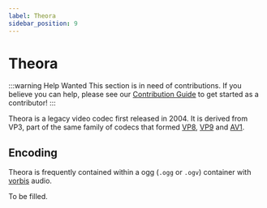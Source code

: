 ```yaml
---
label: Theora
sidebar_position: 9
---
```


# Theora

:::warning Help Wanted
This section is in need of contributions. If you believe you can help, please see our [Contribution Guide](../contribution-guide.md) to get started as a contributor!
:::

Theora is a legacy video codec first released in 2004. It is derived from VP3, part of the same family of codecs that formed [VP8](./VP8.md), [VP9](./VP9.md) and [AV1](./AV1.md).

## Encoding
Theora is frequently contained within a ogg (`.ogg` or `.ogv`) container with [vorbis](../audio/Vorbis.md) audio.

To be filled.